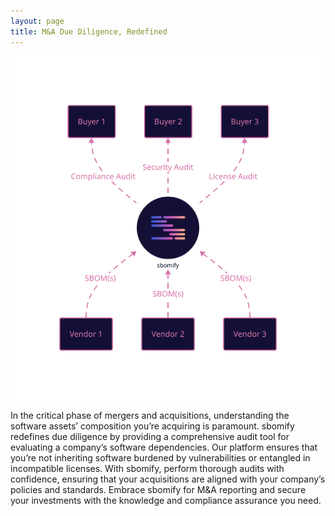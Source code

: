 ```yaml
---
layout: page
title: M&A Due Diligence, Redefined
---
```


![due diligence](/assets/images/site/marketplace.svg)

In the critical phase of mergers and acquisitions, understanding the software assets’ composition you’re acquiring is paramount. sbomify redefines due diligence by providing a comprehensive audit tool for evaluating a company’s software dependencies. Our platform ensures that you’re not inheriting software burdened by vulnerabilities or entangled in incompatible licenses. With sbomify, perform thorough audits with confidence, ensuring that your acquisitions are aligned with your company’s policies and standards. Embrace sbomify for M&A reporting and secure your investments with the knowledge and compliance assurance you need.
